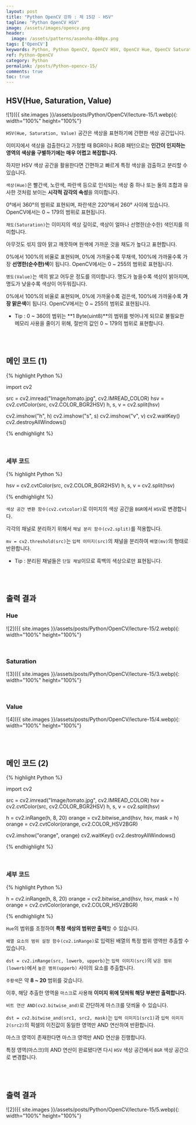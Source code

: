 ```yaml
---
layout: post
title: "Python OpenCV 강좌 : 제 15강 - HSV"
tagline: "Python OpenCV HSV"
image: /assets/images/opencv.png
header:
  image: /assets/patterns/asanoha-400px.png
tags: ['OpenCV']
keywords: Python, Python OpenCV, OpenCV HSV, OpenCV Hue, OpenCV Saturation, OpenCV Value
ref: Python-OpenCV
category: Python
permalink: /posts/Python-opencv-15/
comments: true
toc: true
---
```


## HSV(Hue, Saturation, Value)

![1]({{ site.images }}/assets/posts/Python/OpenCV/lecture-15/1.webp){: width="100%" height="100%"}

`HSV(Hue, Saturation, Value)` 공간은 색상을 표현하기에 간편한 색상 공간입니다.

이미지에서 색상을 검출한다고 가정할 때 BGR이나 RGB 패턴으로는 **인간이 인지하는 영역의 색상을 구별하기에는 매우 어렵고 복잡합니다.**

하지만 HSV 색상 공간을 활용한다면 간편하고 빠르게 특정 색상을 검출하고 분리할 수 있습니다.

`색상(Hue)`은 빨간색, 노란색, 파란색 등으로 인식되는 색상 중 하나 또는 둘의 조합과 유사한 것처럼 보이는 **시각적 감각의 속성**을 의미합니다.

0°에서 360°의 범위로 표현되며, 파란색은 220°에서 260° 사이에 있습니다. OpenCV에서는 0 ~ 179의 범위로 표현됩니다.

`채도(Saturation)`는 이미지의 색상 깊이로, 색상이 얼마나 선명한(순수한) 색인지를 의미합니다.

아무것도 섞지 않아 맑고 깨끗하며 원색에 가까운 것을 채도가 높다고 표현합니다. 

0%에서 100%의 비율로 표현되며, 0%에 가까울수록 무채색, 100%에 가까울수록 가장 **선명한(순수한)색**이 됩니다. OpenCV에서는 0 ~ 255의 범위로 표현됩니다.

`명도(Value)`는 색의 밝고 어두운 정도를 의미합니다. 명도가 높을수록 색상이 밝아지며, 명도가 낮을수록 색상이 어두워집니다.

0%에서 100%의 비율로 표현되며, 0%에 가까울수록 검은색, 100%에 가까울수록 **가장 맑은색**이 됩니다. OpenCV에서는 0 ~ 255의 범위로 표현됩니다.

- Tip : 0 ~ 360의 범위는 **1 Byte(uint8)**의 범위를 벗어나게 되므로 불필요한 메모리 사용을 줄이기 위해, 절반의 값인 0 ~ 179의 범위로 표현합니다.

<br>
<br>

## 메인 코드 (1)

{% highlight Python %}

import cv2

src = cv2.imread("Image/tomato.jpg", cv2.IMREAD_COLOR)
hsv = cv2.cvtColor(src, cv2.COLOR_BGR2HSV)
h, s, v = cv2.split(hsv)

cv2.imshow("h", h)
cv2.imshow("s", s)
cv2.imshow("v", v)
cv2.waitKey()
cv2.destroyAllWindows()

{% endhighlight %}

<br>

### 세부 코드

{% highlight Python %}

hsv = cv2.cvtColor(src, cv2.COLOR_BGR2HSV)
h, s, v = cv2.split(hsv)

{% endhighlight %}

`색상 공간 변환 함수(cv2.cvtcolor)`로 이미지의 색상 공간을 `BGR`에서 `HSV`로 변경합니다.

각각의 채널로 분리하기 위해서 `채널 분리 함수(cv2.split)`를 적용합니다.

`mv = cv2.threshold(src)`는 `입력 이미지(src)`의 채널을 분리하여 `배열(mv)`의 형태로 반환합니다.

- Tip : 분리된 채널들은 `단일 채널`이므로 흑백의 색상으로만 표현됩니다.

<br>
<br>

## 출력 결과

### Hue

![2]({{ site.images }}/assets/posts/Python/OpenCV/lecture-15/2.webp){: width="100%" height="100%"}

<br>

### Saturation

![3]({{ site.images }}/assets/posts/Python/OpenCV/lecture-15/3.webp){: width="100%" height="100%"}

<br>

### Value

![4]({{ site.images }}/assets/posts/Python/OpenCV/lecture-15/4.webp){: width="100%" height="100%"}

<br>
<br>

## 메인 코드 (2)

{% highlight Python %}

import cv2

src = cv2.imread("Image/tomato.jpg", cv2.IMREAD_COLOR)
hsv = cv2.cvtColor(src, cv2.COLOR_BGR2HSV)
h, s, v = cv2.split(hsv)

h = cv2.inRange(h, 8, 20)
orange = cv2.bitwise_and(hsv, hsv, mask = h)
orange = cv2.cvtColor(orange, cv2.COLOR_HSV2BGR)

cv2.imshow("orange", orange)
cv2.waitKey()
cv2.destroyAllWindows()

{% endhighlight %}

<br>

### 세부 코드

{% highlight Python %}

h = cv2.inRange(h, 8, 20)
orange = cv2.bitwise_and(hsv, hsv, mask = h)
orange = cv2.cvtColor(orange, cv2.COLOR_HSV2BGR)

{% endhighlight %}

`Hue`의 범위를 조정하여 **특정 색상의 범위만 출력**할 수 있습니다.

`배열 요소의 범위 설정 함수(cv2.inRange)`로 입력된 배열의 특정 범위 영역만 추출할 수 있습니다.

`dst = cv2.inRange(src, lowerb, upperb)`는 `입력 이미지(src)`의 `낮은 범위(lowerb)`에서 `높은 범위(upperb)` 사이의 요소를 추출합니다.

`주황색`은 약 **8 ~ 20** 범위를 갖습니다.

이후, 해당 추출한 영역을 `마스크`로 사용해 **이미지 위에 덧씌워 해당 부분만 출력합니다.**

`비트 연산 AND(cv2.bitwise_and)`로 간단하게 마스크를 덧씌울 수 있습니다.

`dst = cv2.bitwise_and(src1, src2, mask)`는 `입력 이미지1(src1)`과 `입력 이미지2(src2)`의 픽셀의 이진값이 동일한 영역만 AND 연산하여 반환합니다.

마스크 영역이 존재한다면 마스크 영역만 AND 연산을 진행합니다.

특정 영역(마스크)의 AND 연산이 완료됐다면 다시 `HSV` 색상 공간에서 `BGR` 색상 공간으로 변경합니다.

<br>
<br>

## 출력 결과

![2]({{ site.images }}/assets/posts/Python/OpenCV/lecture-15/5.webp){: width="100%" height="100%"}